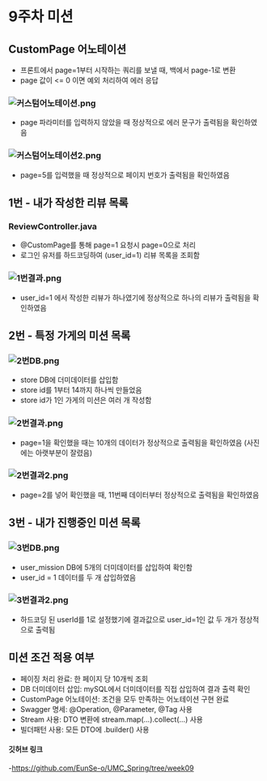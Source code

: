 # 9주차 미션

## CustomPage 어노테이션 
- 프론트에서 page=1부터 시작하는 쿼리를 보낼 때, 백에서 page-1로 변환
- page 값이 <= 0 이면 예외 처리하여 에러 응답

### ![커스텀어노테이션.png](../../../../Users/%EB%B0%95%EC%9D%80%EC%84%9C/Documents/%EC%B9%B4%EC%B9%B4%EC%98%A4%ED%86%A1%20%EB%B0%9B%EC%9D%80%20%ED%8C%8C%EC%9D%BC/%EC%BB%A4%EC%8A%A4%ED%85%80%EC%96%B4%EB%85%B8%ED%85%8C%EC%9D%B4%EC%85%98.png)
- page 파라미터를 입력하지 않았을 때 정상적으로 에러 문구가 출력됨을 확인하였음

### ![커스텀어노테이션2.png](../../../../Users/%EB%B0%95%EC%9D%80%EC%84%9C/Documents/%EC%B9%B4%EC%B9%B4%EC%98%A4%ED%86%A1%20%EB%B0%9B%EC%9D%80%20%ED%8C%8C%EC%9D%BC/%EC%BB%A4%EC%8A%A4%ED%85%80%EC%96%B4%EB%85%B8%ED%85%8C%EC%9D%B4%EC%85%982.png)
- page=5를 입력했을 때 정상적으로 페이지 번호가 출력됨을 확인하였음 

## 1번 - 내가 작성한 리뷰 목록
### ReviewController.java
- @CustomPage를 통해 page=1 요청시 page=0으로 처리
- 로그인 유저를 하드코딩하여 (user_id=1) 리뷰 목록을 조회함 

### ![1번결과.png](../../../../Users/%EB%B0%95%EC%9D%80%EC%84%9C/Documents/%EC%B9%B4%EC%B9%B4%EC%98%A4%ED%86%A1%20%EB%B0%9B%EC%9D%80%20%ED%8C%8C%EC%9D%BC/1%EB%B2%88%EA%B2%B0%EA%B3%BC.png)
- user_id=1 에서 작성한 리뷰가 하나였기에 정상적으로 하나의 리뷰가 출력됨을 확인하였음


## 2번 - 특정 가게의 미션 목록
### ![2번DB.png](../../../../Users/%EB%B0%95%EC%9D%80%EC%84%9C/Documents/%EC%B9%B4%EC%B9%B4%EC%98%A4%ED%86%A1%20%EB%B0%9B%EC%9D%80%20%ED%8C%8C%EC%9D%BC/2%EB%B2%88DB.png)
- store DB에 더미데이터를 삽입함
- store id를 1부터 14까지 하나씩 만들었음
- store id가 1인 가게의 미션은 여러 개 작성함

### ![2번결과.png](../../../../Users/%EB%B0%95%EC%9D%80%EC%84%9C/Documents/%EC%B9%B4%EC%B9%B4%EC%98%A4%ED%86%A1%20%EB%B0%9B%EC%9D%80%20%ED%8C%8C%EC%9D%BC/2%EB%B2%88%EA%B2%B0%EA%B3%BC.png)
- page=1을 확인했을 때는 10개의 데이터가 정상적으로 출력됨을 확인하였음 (사진에는 아랫부분이 잘렸음)

### ![2번결과2.png](../../../../Users/%EB%B0%95%EC%9D%80%EC%84%9C/Documents/%EC%B9%B4%EC%B9%B4%EC%98%A4%ED%86%A1%20%EB%B0%9B%EC%9D%80%20%ED%8C%8C%EC%9D%BC/2%EB%B2%88%EA%B2%B0%EA%B3%BC2.png)
- page=2를 넣어 확인했을 때, 11번째 데이터부터 정상적으로 출력됨을 확인하였음


## 3번 - 내가 진행중인 미션 목록
### ![3번DB.png](../../../../Users/%EB%B0%95%EC%9D%80%EC%84%9C/Documents/%EC%B9%B4%EC%B9%B4%EC%98%A4%ED%86%A1%20%EB%B0%9B%EC%9D%80%20%ED%8C%8C%EC%9D%BC/3%EB%B2%88DB.png)
- user_mission DB에 5개의 더미데이터를 삽입하여 확인함
- user_id = 1 데이터를 두 개 삽입하였음

### ![3번결과2.png](../../../../Users/%EB%B0%95%EC%9D%80%EC%84%9C/Documents/%EC%B9%B4%EC%B9%B4%EC%98%A4%ED%86%A1%20%EB%B0%9B%EC%9D%80%20%ED%8C%8C%EC%9D%BC/3%EB%B2%88%EA%B2%B0%EA%B3%BC2.png)
- 하드코딩 된 userId를 1로 설정했기에 결과값으로 user_id=1인 값 두 개가 정상적으로 출력됨


## 미션 조건 적용 여부 
- 페이징 처리 완료: 한 페이지 당 10개씩 조회
- DB 더미데이터 삽입: mySQL에서 더미데이터를 직접 삽입하여 결과 출력 확인
- CustomPage 어노테이션: 조건을 모두 만족하는 어노테이션 구현 완료
- Swagger 명세: @Operation, @Parameter, @Tag 사용
- Stream 사용: DTO 변환에 stream.map(...).collect(...) 사용
- 빌더패턴 사용: 모든 DTO에 .builder() 사용

#### 깃허브 링크 
-https://github.com/EunSe-o/UMC_Spring/tree/week09
